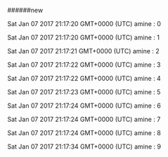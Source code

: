 ######new

Sat Jan 07 2017 21:17:20 GMT+0000 (UTC) amine : 0

Sat Jan 07 2017 21:17:20 GMT+0000 (UTC) amine : 1

Sat Jan 07 2017 21:17:21 GMT+0000 (UTC) amine : 2

Sat Jan 07 2017 21:17:22 GMT+0000 (UTC) amine : 3

Sat Jan 07 2017 21:17:22 GMT+0000 (UTC) amine : 4

Sat Jan 07 2017 21:17:23 GMT+0000 (UTC) amine : 5

Sat Jan 07 2017 21:17:24 GMT+0000 (UTC) amine : 6

Sat Jan 07 2017 21:17:24 GMT+0000 (UTC) amine : 7

Sat Jan 07 2017 21:17:24 GMT+0000 (UTC) amine : 8

Sat Jan 07 2017 21:17:34 GMT+0000 (UTC) amine : 9

